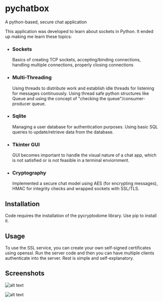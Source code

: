 # pychatbox
A python-based, secure chat application 

This application was developed to learn about sockets in Python. It ended up making me learn these topics:

* ### Sockets

  Basics of creating TCP sockets, accepting/binding connections, handling multiple connections, properly closing connections

* ### Multi-Threading

  Using threads to distribute work and establish idle threads for listening for messages continuously. Using thread safe python structures like Queue and using the concept of "checking the queue"/consumer-producer queue.

* ### Sqlite
  
  Managing a user database for authentication purposes. Using basic SQL queries to update/retrieve data from the database.
  
* ### Tkinter GUI
  
  GUI becomes important to handle the visual nature of a chat app, which is not satisfied or is not feasible in a terminal enviornment.
  
* ### Cryptography
  
  Implemented a secure chat model using AES (for encrypting messages), HMAC for integrity checks and wrapped sockets with SSL/TLS.
  
## Installation
  
  Code requires the installation of the pycryptodome library. Use pip to install it.

## Usage 
  
  To use the SSL service, you can create your own self-signed certificates using openssl.
  Run the server code and then you can have multiple clients authenticate into the server. Rest is simple and self-explanatory.
  
## Screenshots

![alt text](https://github.com/return-z/pychatbox/blob/master/screenshots/client_connect_page.PNG?raw=true)

![alt text](https://github.com/return-z/pychatbox/blob/master/screenshots/server_and_client.PNG)
